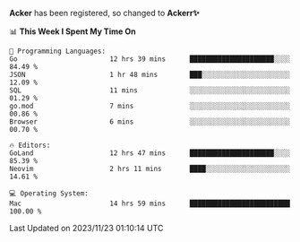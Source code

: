 **Acker** has been registered, so changed to **Ackerr✨**

<!--START_SECTION:waka-->
📊 **This Week I Spent My Time On** 

```text
💬 Programming Languages: 
Go                       12 hrs 39 mins      █████████████████████░░░░   84.49 % 
JSON                     1 hr 48 mins        ███░░░░░░░░░░░░░░░░░░░░░░   12.09 % 
SQL                      11 mins             ░░░░░░░░░░░░░░░░░░░░░░░░░   01.29 % 
go.mod                   7 mins              ░░░░░░░░░░░░░░░░░░░░░░░░░   00.86 % 
Browser                  6 mins              ░░░░░░░░░░░░░░░░░░░░░░░░░   00.70 % 

🔥 Editors: 
GoLand                   12 hrs 47 mins      █████████████████████░░░░   85.39 % 
Neovim                   2 hrs 11 mins       ████░░░░░░░░░░░░░░░░░░░░░   14.61 % 

💻 Operating System: 
Mac                      14 hrs 59 mins      █████████████████████████   100.00 % 
```


 Last Updated on 2023/11/23 01:10:14 UTC
<!--END_SECTION:waka-->
